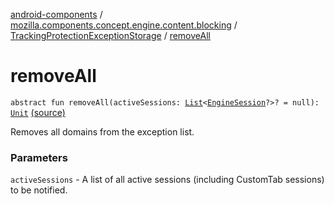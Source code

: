 [android-components](../../index.md) / [mozilla.components.concept.engine.content.blocking](../index.md) / [TrackingProtectionExceptionStorage](index.md) / [removeAll](./remove-all.md)

# removeAll

`abstract fun removeAll(activeSessions: `[`List`](https://kotlinlang.org/api/latest/jvm/stdlib/kotlin.collections/-list/index.html)`<`[`EngineSession`](../../mozilla.components.concept.engine/-engine-session/index.md)`?>? = null): `[`Unit`](https://kotlinlang.org/api/latest/jvm/stdlib/kotlin/-unit/index.html) [(source)](https://github.com/mozilla-mobile/android-components/blob/master/components/concept/engine/src/main/java/mozilla/components/concept/engine/content/blocking/TrackingProtectionExceptionStorage.kt#L53)

Removes all domains from the exception list.

### Parameters

`activeSessions` - A list of all active sessions (including CustomTab
sessions) to be notified.
